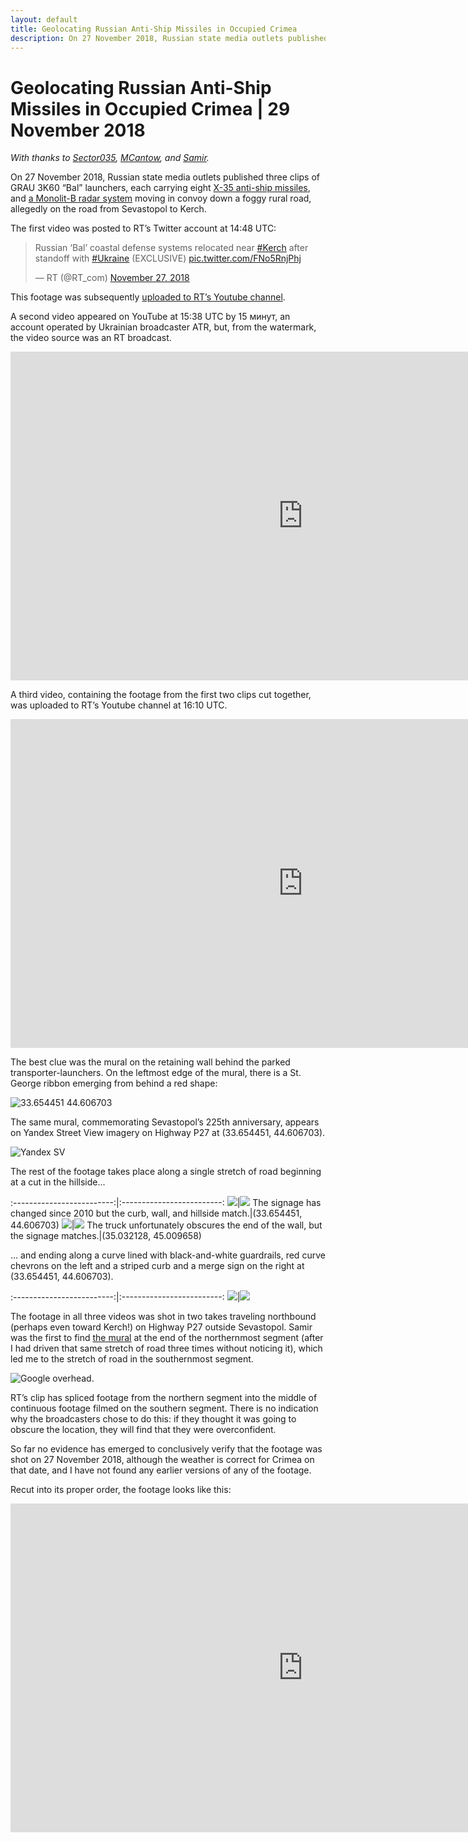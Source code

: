 ```yaml
---
layout: default
title: Geolocating Russian Anti-Ship Missiles in Occupied Crimea
description: On 27 November 2018, Russian state media outlets published three clips of GRAU 3K60 “Bal” launchers, each carrying eight X-35 anti-ship missiles, and a Monolit-B radar system moving in convoy down a foggy rural road, allegedly on the road from Sevastopol to Kerch.
---
```

# Geolocating Russian Anti-Ship Missiles in Occupied Crimea | 29 November 2018

_With thanks to [Sector035](https://twitter.com/Sector035), [MCantow](https://twitter.com/MCantow), and [Samir](https://twitter.com/obretix)._

On 27 November 2018, Russian state media outlets published three clips of GRAU 3K60 “Bal” launchers, each carrying eight [X-35 anti-ship missiles](https://en.wikipedia.org/wiki/Kh-35), and [a Monolit-B radar system](http://www.deagel.com/Tactical-Vehicles/Monolit-B_a003643001.aspx) moving in convoy down a foggy rural road, allegedly on the road from Sevastopol to Kerch.

The first video was posted to RT’s Twitter account at 14:48 UTC:

<blockquote class="twitter-tweet" data-lang="en"><p lang="en" dir="ltr">Russian ‘Bal’ coastal defense systems relocated near <a href="https://twitter.com/hashtag/Kerch?src=hash&amp;ref_src=twsrc%5Etfw">#Kerch</a> after standoff with <a href="https://twitter.com/hashtag/Ukraine?src=hash&amp;ref_src=twsrc%5Etfw">#Ukraine</a> (EXCLUSIVE) <a href="https://t.co/FNo5RnjPhj">pic.twitter.com/FNo5RnjPhj</a></p>&mdash; RT (@RT_com) <a href="https://twitter.com/RT_com/status/1067475304007036930?ref_src=twsrc%5Etfw">November 27, 2018</a></blockquote>
<script async src="https://platform.twitter.com/widgets.js" charset="utf-8"></script>

This footage was subsequently [uploaded to RT’s Youtube channel](https://www.youtube.com/watch?v=RvXbhPe0Gtk).

A second video appeared on YouTube at 15:38 UTC by 15 минут, an account operated by Ukrainian broadcaster ATR, but, from the watermark, the video source was an RT broadcast.

<iframe width="935" height="526" src="https://www.youtube.com/embed/V8ksHa34AGw" frameborder="0" allow="accelerometer; autoplay; encrypted-media; gyroscope; picture-in-picture" allowfullscreen></iframe>

A third video, containing the footage from the first two clips cut together, was uploaded to RT’s Youtube channel at 16:10 UTC.

<iframe width="935" height="526" src="https://www.youtube.com/embed/bGjGUOO8X4o" frameborder="0" allow="accelerometer; autoplay; encrypted-media; gyroscope; picture-in-picture" allowfullscreen></iframe>

The best clue was the mural on the retaining wall behind the parked transporter-launchers. On the leftmost edge of the mural, there is a St. George ribbon emerging from behind a red shape:

![33.654451 44.606703](../assets/images/kerch-strait-bal-geolocation/balmural.png)

The same mural, commemorating Sevastopol’s 225th anniversary, appears on Yandex Street View imagery on Highway P27 at (33.654451, 44.606703).

![Yandex SV](../assets/images/kerch-strait-bal-geolocation/yandexbalmural.png)

The rest of the footage takes place along a single stretch of road beginning at a cut in the hillside...

:-------------------------:|:-------------------------:
![](../assets/images/kerch-strait-bal-geolocation/yandexhill1.png)|![](../assets/images/kerch-strait-bal-geolocation/ruptlyhill1.png)
The signage has changed since 2010 but the curb, wall, and hillside match.|(33.654451, 44.606703)
![](../assets/images/kerch-strait-bal-geolocation/yandexhill2.png)|![](../assets/images/kerch-strait-bal-geolocation/ruptlyhill2.png)
The truck unfortunately obscures the end of the wall, but the signage matches.|(35.032128, 45.009658)

… and ending along a curve lined with black-and-white guardrails, red curve chevrons on the left and a striped curb and a merge sign on the right at (33.654451, 44.606703).

:-------------------------:|:-------------------------:
![](../assets/images/kerch-strait-bal-geolocation/yandexcurve.png)|![](../assets/images/kerch-strait-bal-geolocation/ruptlycurve.png)

The footage in all three videos was shot in two takes traveling northbound (perhaps even toward Kerch!) on Highway P27 outside Sevastopol. Samir was the first to find [the mural](https://twitter.com/obretix/status/1067864888612175872) at the end of the northernmost segment (after I had driven that same stretch of road three times without noticing it), which led me to the stretch of road in the southernmost segment.

![Google overhead.](../assets/images/kerch-strait-bal-geolocation/overheadbal.png)

RT’s clip has spliced footage from the northern segment into the middle of continuous footage filmed on the southern segment. There is no indication why the broadcasters chose to do this: if they thought it was going to obscure the location, they will find that they were overconfident.

So far no evidence has emerged to conclusively verify that the footage was shot on 27 November 2018, although the weather is correct for Crimea on that date, and I have not found any earlier versions of any of the footage.

Recut into its proper order, the footage looks like this:

<iframe width="935" height="526" src="https://www.youtube.com/embed/hRD8v4YAVTI" frameborder="0" allow="accelerometer; autoplay; encrypted-media; gyroscope; picture-in-picture" allowfullscreen></iframe>
